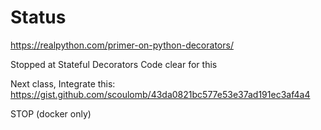 # Status

https://realpython.com/primer-on-python-decorators/

Stopped at Stateful Decorators
Code clear for this

Next class, Integrate this: https://gist.github.com/scoulomb/43da0821bc577e53e37ad191ec3af4a4

STOP (docker only)